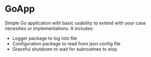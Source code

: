 # GoApp

Simple Go application with basic usability to extend with your case necesities or implementations.
It includes:
- Logger package to log into file
- Configuration package to read from json config file
- Graceful shutdown to wait for subroutines to stop
